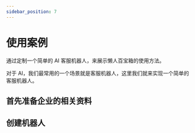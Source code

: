 ```yaml
---
sidebar_position: 7
---
```


# 使用案例
通过定制一个简单的 AI 客服机器人，来展示懒人百宝箱的使用方法。

对于 AI，我们最常用的一个场景就是客服机器人，这里我们就来实现一个简单的客服机器人。

## 首先准备企业的相关资料




## 创建机器人







